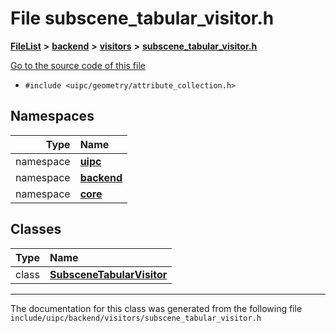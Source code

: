 

# File subscene\_tabular\_visitor.h



[**FileList**](files.md) **>** [**backend**](dir_53d62147b82bd29328805b2087bd1012.md) **>** [**visitors**](dir_007753111df00039ee3ec058cc286377.md) **>** [**subscene\_tabular\_visitor.h**](subscene__tabular__visitor_8h.md)

[Go to the source code of this file](subscene__tabular__visitor_8h_source.md)



* `#include <uipc/geometry/attribute_collection.h>`













## Namespaces

| Type | Name |
| ---: | :--- |
| namespace | [**uipc**](namespaceuipc.md) <br> |
| namespace | [**backend**](namespaceuipc_1_1backend.md) <br> |
| namespace | [**core**](namespaceuipc_1_1core.md) <br> |


## Classes

| Type | Name |
| ---: | :--- |
| class | [**SubsceneTabularVisitor**](classuipc_1_1backend_1_1_subscene_tabular_visitor.md) <br> |



















































------------------------------
The documentation for this class was generated from the following file `include/uipc/backend/visitors/subscene_tabular_visitor.h`

